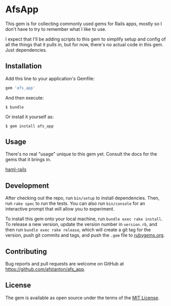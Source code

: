 # AfsApp

This gem is for collecting commonly used gems for Rails apps, mostly so I don't have to try to remember what I like to use.

I expect that I'll be adding scripts to this gem to simplify setup and config of all the things that it pulls in, but for now, there's no actual code in this gem. Just dependencies.

## Installation

Add this line to your application's Gemfile:

```ruby
gem 'afs_app'
```

And then execute:

    $ bundle

Or install it yourself as:

    $ gem install afs_app

## Usage

There's no real "usage" unique to this gem yet. Consult the docs for the gems that it brings in.

[haml-rails](https://github.com/indirect/haml-rails)  

## Development

After checking out the repo, run `bin/setup` to install dependencies. Then, run `rake spec` to run the tests. You can also run `bin/console` for an interactive prompt that will allow you to experiment.

To install this gem onto your local machine, run `bundle exec rake install`. To release a new version, update the version number in `version.rb`, and then run `bundle exec rake release`, which will create a git tag for the version, push git commits and tags, and push the `.gem` file to [rubygems.org](https://rubygems.org).

## Contributing

Bug reports and pull requests are welcome on GitHub at https://github.com/afstanton/afs_app.

## License

The gem is available as open source under the terms of the [MIT License](https://opensource.org/licenses/MIT).
